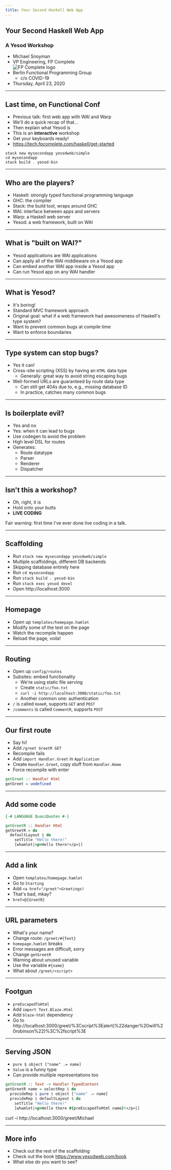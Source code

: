 ```yaml
---
title: Your Second Haskell Web App
---
```


## Your Second Haskell Web App

### A Yesod Workshop

* Michael Snoyman
* VP Engineering, FP Complete<br><img alt="FP Complete logo" src="https://tech.fpcomplete.com/images/fp-complete-logo-small.png" style="border:0">
* Berlin Functional Programming Group
    * c/o COVID-19
* Thursday, April 23, 2020

---

## Last time, on Functional Conf

* Previous talk: first web app with WAI and Warp
* We'll do a quick recap of that...
* Then explain what Yesod is
* This is an **interactive** workshop
* Get your keyboards ready!
* https://tech.fpcomplete.com/haskell/get-started

```
stack new mysecondapp yesodweb/simple
cd mysecondapp
stack build . yesod-bin
```

---

## Who are the players?

* Haskell: strongly typed functional programming language
* GHC: the compiler
* Stack: the build tool, wraps around GHC
* WAI: interface between apps and servers
* Warp: a Haskell web server
* Yesod: a web framework, built on WAI

---

## What is "built on WAI?"

* Yesod applications are WAI applications
* Can apply all of the WAI middleware on a Yesod app
* Can embed another WAI app inside a Yesod app
* Can run Yesod app on any WAI handler

---

## What is Yesod?

* It's boring!
* Standard MVC framework approach
* Original goal: what if a web framework had awesomeness of Haskell's type system?
* Want to prevent common bugs at compile time
* Want to enforce boundaries

---

## Type system can stop bugs?

* Yes it can!
* Cross-site scripting (XSS) by having an `HTML` data type
    * Generally: great way to avoid string escaping bugs
* Well-formed URLs are guaranteed by route data type
    * Can still get 404s due to, e.g., missing database ID
    * In practice, catches many common bugs

---

## Is boilerplate evil?

* Yes and no
* Yes: when it can lead to bugs
* Use codegen to avoid the problem
* High level DSL for routes
* Generates:
    * Route datatype
    * Parser
    * Renderer
    * Dispatcher

---

## Isn't this a workshop?

* Oh, right, it is
* Hold onto your butts
* __LIVE CODING__

Fair warning: first time I've ever done live coding in a talk.

---

## Scaffolding

* Run `stack new mysecondapp yesodweb/simple`
* Multiple scaffoldings, different DB backends
* Skipping database entirely here
* Run `cd mysecondapp`
* Run `stack build . yesod-bin`
* Run `stack exec yesod devel`
* Open http://localhost:3000

---

## Homepage

* Open up `templates/homepage.hamlet`
* Modify some of the text on the page
* Watch the recompile happen
* Reload the page, voila!

---

## Routing

* Open up `config/routes`
* Subsites: embed functionality
    * We're using static file serving
    * Create `static/foo.txt`
    * `curl -i http://localhost:3000/static/foo.txt`
    * Another common one: authentication
* `/` is called `HomeR`, supports `GET` and `POST`
* `/comments` is called `CommentR`, supports `POST`

---

## Our first route

* Say hi!
* Add `/greet GreetR GET`
* Recompile fails
* Add `import Handler.Greet` in `Application`
* Create `Handler.Greet`, copy stuff from `Handler.Home`
* Force recompile with enter

```haskell
getGreet :: Handler Html
getGreet = undefined
```

---

## Add some code

```haskell
{-# LANGUAGE QuasiQuotes #-}

getGreetR :: Handler Html
getGreetR = do
  defaultLayout $ do
    setTitle "Hello there!"
    [whamlet|<p>Hello there!</p>|]
```

---

## Add a link

* Open `templates/homepage.hamlet`
* Go to `Starting`
* Add `<a href="/greet">Greetings!`
* That's bad, mkay?
* `href=@{GreetR}`

---

## URL parameters

* What's your name?
* Change route: `/greet/#{Text}`
* `homepage.hamlet` breaks
* Error messages are difficult, sorry
* Change `getGreetR`
* Warning about unused variable
* Use the variable `#{name}`
* What about `/greet/<script>`

---

## Footgun

* `preEscapedToHtml`
* Add `import Text.Blaze.Html`
* Add `blaze-html` dependency
* Go to http://localhost:3000/greet/%3Cscript%3Ealert(%22danger%20will%20robinson%22)%3C%2fscript%3E

---

## Serving JSON

* `pure $ object ["name" .= name]`
* `Value` is a funny type
* Can provide multiple representations too

```haskell
getGreetR :: Text -> Handler TypedContent
getGreetR name = selectRep $ do
  provideRep $ pure $ object ["name" .= name]
  provideRep $ defaultLayout $ do
    setTitle "Hello there!"
    [whamlet|<p>Hello there #{preEscapedToHtml name}!</p>|]
```

curl -i http://localhost:3000/greet/Michael

---

## More info

* Check out the rest of the scaffolding
* Check out the book https://www.yesodweb.com/book
* What else do you want to see?
